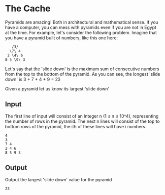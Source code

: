 # The Cache

Pyramids are amazing! Both in architectural and mathematical sense. If you have a computer, you can mess with pyramids even if you are not in Egypt at the time. For example, let's consider the following problem. Imagine that you have a pyramid built of numbers, like this one here:

```
   /3/
  \7\ 4 
 2 \4\ 6 
8 5 \9\ 3
```

Let's say that the 'slide down' is the maximum sum of consecutive numbers from the top to the bottom of the pyramid. As you can see, the longest 'slide down' is 3 + 7 + 4 + 9 = 23

Given a pyramid let us know its largest 'slide down'

## Input

The first line of input will consist of an Integer n (1 ≤ n ≤ 10^4), representing the number of rows in the pyramid.
The next n lines will consist of the top to bottom rows of the pyramid, the ith of these lines will have i numbers.

```
4
3
7 4
2 4 6
8 5 9 3
```

## Output

Output the largest 'slide down' value for the pyramid

```
23
```